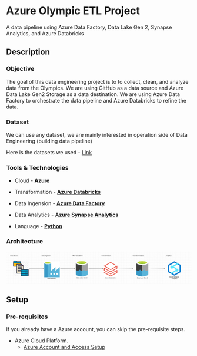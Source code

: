 # Azure Olympic ETL Project

A data pipeline  using Azure Data Factory, Data Lake Gen 2, Synapse Analytics, and Azure Databricks


## Description

### Objective

The goal of this data engineering project is to to collect, clean, and analyze data from the Olympics. We are using GitHub as a data source and Azure Data Lake Gen2 Storage as a data destination. We are using Azure Data Factory to orchestrate the data pipeline and Azure Databricks to refine the data.

### Dataset

We can use any dataset, we are mainly interested in operation side of Data Engineering (building data pipeline)

Here is the datasets we used  - [Link](https://github.com/aditishraq/Azure-Olympic-ETL-Pipeline/tree/main/data)



### Tools & Technologies

- Cloud - [**Azure**](https://azure.microsoft.com/en-us/free)

- Transformation - [**Azure Databricks**]( https://www.mage.ai/)
- Data Ingension  - [**Azure Data Factory**](https://cloud.google.com/storage)
- Data Analytics - [**Azure Synapse Analytics**](https://datastudio.google.com/overview)
- Language - [**Python**](https://www.python.org)


### Architecture

![architecture](img/architecture.jpg)


## Setup

### Pre-requisites

If you already have a Azure account, you can skip the pre-requisite steps.

- Azure Cloud Platform. 
  - [Azure Account and Access Setup](https://k21academy.com/microsoft-azure/create-free-microsoft-azure-trial-account/)



